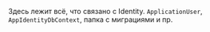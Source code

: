 Здесь лежит всё, что связано с Identity. `ApplicationUser`, `AppIdentityDbContext`, папка с миграциями и пр.
